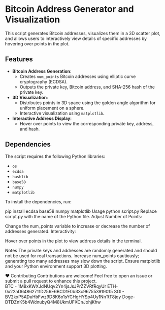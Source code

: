 # Bitcoin Address Generator and Visualization

This script generates Bitcoin addresses, visualizes them in a 3D scatter plot, and allows users to interactively view details of specific addresses by hovering over points in the plot.

## Features
- **Bitcoin Address Generation**:
  - Creates `num_points` Bitcoin addresses using elliptic curve cryptography (ECDSA).
  - Outputs the private key, Bitcoin address, and SHA-256 hash of the private key.
- **3D Visualization**:
  - Distributes points in 3D space using the golden angle algorithm for uniform placement on a sphere.
  - Interactive visualization using `matplotlib`.
- **Interactive Address Display**:
  - Hover over points to view the corresponding private key, address, and hash.

## Dependencies
The script requires the following Python libraries:
- `os`
- `ecdsa`
- `hashlib`
- `base58`
- `numpy`
- `matplotlib`

To install the dependencies, run:

pip install ecdsa base58 numpy matplotlib
Usage
python script.py
Replace script.py with the name of the Python file.
Adjust Number of Points:

Change the num_points variable to increase or decrease the number of addresses generated.
Interactivity:

Hover over points in the plot to view address details in the terminal.

Notes
The private keys and addresses are randomly generated and should not be used for real transactions.
Increase num_points cautiously; generating too many addresses may slow down the script.
Ensure matplotlib and your Python environment support 3D plotting.


❤️ Contributing
Contributions are welcome! Feel free to open an issue or submit a pull request to enhance this project.  
BTC - 1M8xKWXJdNUqv2Yn4jsJsJPrZZVRfRqyUr
ETH-  0x22aD64862711D256E6BCD1E0b33c967553919015
SOL-  BV2kxP5ADuHbFwz9D8K6o1sYGHgHYSp4Uy1NnTtT8jqy
Doge- DTDZnK5b4WdnubyQ4M8UkmUFXCnJohjKhw